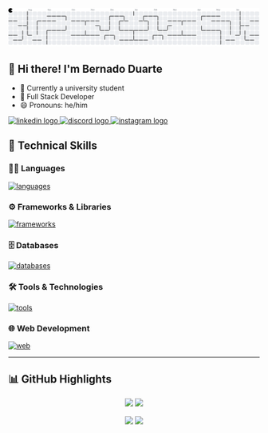 <picture>
  <source media="(prefers-color-scheme: dark)" srcset="https://raw.githubusercontent.com/bernaduarte/bernaduarte/output/pacman-contribution-graph-dark.svg">
  <source media="(prefers-color-scheme: light)" srcset="https://raw.githubusercontent.com/bernaduarte/bernaduarte/output/pacman-contribution-graph.svg">
  <img alt="pacman contribution graph" src="https://raw.githubusercontent.com/bernaduarte/bernaduarte/output/pacman-contribution-graph.svg">
</picture>

## 👋 Hi there! I'm Bernado Duarte

- 🔭 Currently a university student  
- 🌱 Full Stack Developer  
- 😄 Pronouns: he/him  

<div align="left">
  <a href="https://www.linkedin.com/in/seu-usuario/" target="_blank">
    <img src="https://img.shields.io/static/v1?message=LinkedIn&logo=linkedin&label=&color=0A66C2&logoColor=white&labelColor=&style=for-the-badge" height="30" alt="linkedin logo" />
  </a>
  <a href="https://discordapp.com/users/seu-id" target="_blank">
    <img src="https://img.shields.io/static/v1?message=Discord&logo=discord&label=&color=5865F2&logoColor=white&labelColor=&style=for-the-badge" height="30" alt="discord logo" />
  </a>
  <a href="https://www.instagram.com/seu-usuario/" target="_blank">
    <img src="https://img.shields.io/static/v1?message=Instagram&logo=instagram&label=&color=E1306C&logoColor=white&labelColor=&style=for-the-badge" height="30" alt="instagram logo" />
  </a>
</div>

## 🚀 Technical Skills

<div align="left">

### 👨‍💻 Languages
<a href="https://skillicons.dev">
  <img src="https://skillicons.dev/icons?i=javascript,python,typescript" height="40" alt="languages" />
</a>

### ⚙️ Frameworks & Libraries
<a href="https://skillicons.dev">
  <img src="https://skillicons.dev/icons?i=react,django,flask,express" height="40" alt="frameworks" />
</a>

### 🗄️ Databases
<a href="https://skillicons.dev">
  <img src="https://skillicons.dev/icons?i=mysql,postgres" height="40" alt="databases" />
</a>

### 🛠️ Tools & Technologies
<a href="https://skillicons.dev">
  <img src="https://skillicons.dev/icons?i=git,github,vscode,visualstudio" height="40" alt="tools" />
</a>

### 🌐 Web Development
<a href="https://skillicons.dev">
  <img src="https://skillicons.dev/icons?i=php,html,css" height="40" alt="web" />
</a>

</div>

---

## 📊 GitHub Highlights

<div align="center">
  <img src="https://github-readme-stats.vercel.app/api/top-langs/?username=bernaduarte&show_icons=true&theme=dracula&include_all_commits=true&count_private=true" height="195" />
  <img src="https://github-readme-stats.vercel.app/api?username=bernaduarte&show_icons=true&theme=dracula&count_private=true" height="195" />
</div>

<br/>

<div align="center">
  <img src="https://streak-stats.demolab.com?user=bernaduarte&locale=en&mode=daily&theme=dracula&hide_border=false&border_radius=5" height="180" />
  <img src="https://github-profile-trophy.vercel.app?username=bernaduarte&theme=dracula&no-bg=false&no-frame=false&margin-w=8&margin-h=8" height="180" />
</div>
